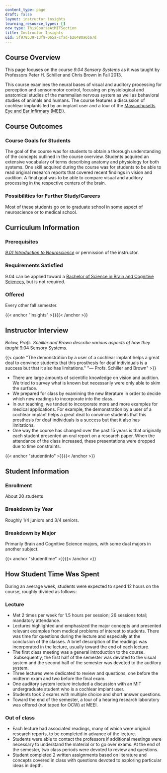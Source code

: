 ```yaml
---
content_type: page
draft: false
layout: instructor_insights
learning_resource_types: []
ocw_type: ThisCourseAtMITSection
title: Instructor Insights
uid: 5f978539-13f9-065a-cfad-b26480a6ba7d
---
```

## Course Overview

This page focuses on the course _9.04 Sensory Systems_ as it was taught by Professors Peter H. Schiller and Chris Brown in Fall 2013.

This course examines the neural bases of visual and auditory processing for perception and sensorimotor control, focusing on physiological and anatomical studies of the mammalian nervous system as well as behavioral studies of animals and humans. The course features a discussion of cochlear implants led by an implant user and a tour of the [Massachusetts Eye and Ear Infirmary (MEEI)](http://www.masseyeandear.org/).

## Course Outcomes

### Course Goals for Students

The goal of the course was for students to obtain a thorough understanding of the concepts outlined in the course overview. Students acquired an extensive vocabulary of terms describing anatomy and physiology for both systems. One skill acquired during the course was for students to be able to read original research reports that covered recent findings in vision and audition. A final goal was to be able to compare visual and auditory processing in the respective centers of the brain.

### Possibilities for Further Study/Careers

Most of these students go on to graduate school in some aspect of neuroscience or to medical school.

## Curriculum Information

### Prerequisites

[_9.01 Introduction to Neuroscience_](/courses/9-01-introduction-to-neuroscience-fall-2007) or permission of the instructor.

### Requirements Satisfied

9.04 can be applied toward a [Bachelor of Science in Brain and Cognitive Sciences](http://catalog.mit.edu/schools/science/brain-cognitive-sciences/), but is not required.

### Offered

Every other fall semester.

{{< anchor "insights" >}}{{< /anchor >}}

## Instructor Interview

_Below, Profs. Schiller and Brown describe various aspects of how they taught_ 9.04 Sensory Systems.

{{< quote "The demonstration by a user of a cochlear implant helps a great deal to convince students that this prosthesis for deaf individuals is a success but that it also has limitations." "— Profs. Schiller and Brown" >}}

- There are large amounts of scientific knowledge on vision and audition. We tried to survey what is known but necessarily were only able to skim the surface.
- We prepared for class by examining the new literature in order to decide which new readings to incorporate into the class.
- In our teaching, we tended to incorporate more and more examples for medical applications. For example, the demonstration by a user of a cochlear implant helps a great deal to convince students that this prosthesis for deaf individuals is a success but that it also has limitations.
- One way the course has changed over the past 15 years is that originally each student presented an oral report on a research paper. When the attendance of the class increased, these presentations were dropped due to time constraints.

{{< anchor "studentinfo" >}}{{< /anchor >}}

## Student Information

### Enrollment

About 20 students

### Breakdown by Year

Roughly 1/4 juniors and 3/4 seniors.

### Breakdown by Major

Primarily Brain and Cognitive Science majors, with some dual majors in another subject.

{{< anchor "studenttime" >}}{{< /anchor >}}

## How Student Time Was Spent

During an average week, students were expected to spend 12 hours on the course, roughly divided as follows:

### Lecture

- Met 2 times per week for 1.5 hours per session; 26 sessions total; mandatory attendance.
- Lectures highlighted and emphasized the major concepts and presented relevant examples from medical problems of interest to students. There was time for questions during the lecture and especially at the conclusion of the classes. A brief description of the readings was incorporated in the lecture, usually toward the end of each lecture.
- The first class meeting was a general introduction to the course.  Subsequently, the first half of the semester was devoted to the visual system and the second half of the semester was devoted to the auditory system.
- Three lectures were dedicated to review and questions, one before the midterm exam and two before the final exam.
- One auditory system lecture included a discussion with an MIT undergraduate student who is a cochlear implant user.
- Students took 2 exams with multiple choice and short answer questions.
- Toward the end of the semester, a tour of a hearing research laboratory was offered (not taped for OCW) at MEEI.

### Out of class

- Each lecture had associated readings, many of which were original research reports, to be completed in advance of the lecture.
- Students were able to contact the professors if additional meetings were necessary to understand the material or to go over exams. At the end of the semester, two class periods were devoted to review and questions.
- Student completed 2 written assignments based on literature and concepts covered in class with questions devoted to exploring particular ideas in depth.